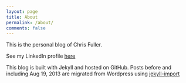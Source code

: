 ```yaml
---
layout: page
title: About
permalink: /about/
comments: false
---
```


<p>This is the personal blog of Chris Fuller.</p>

<p>See my LinkedIn profile <a href="https://www.linkedin.com/in/cjwfuller">here</a></p>

<p>This blog is built with Jekyll and hosted on GitHub.  Posts before and including Aug 19, 2013 are migrated from Wordpress using <a
href="http://import.jekyllrb.com/docs/home/">jekyll-import</a></p>
